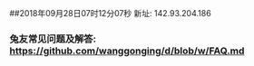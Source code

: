 ##2018年09月28日07时12分07秒 新址: 142.93.204.186
### 兔友常见问题及解答: https://github.com/wanggonging/d/blob/w/FAQ.md
